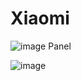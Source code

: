 # Xiaomi
![image](https://user-images.githubusercontent.com/68443246/147062535-d4a8873c-95a1-49e7-a459-bfe333341f1d.png)
Panel

![image](https://user-images.githubusercontent.com/68443246/147062627-7f5a02fa-1a4a-4f9a-afaf-df2433f2bdbe.png)
